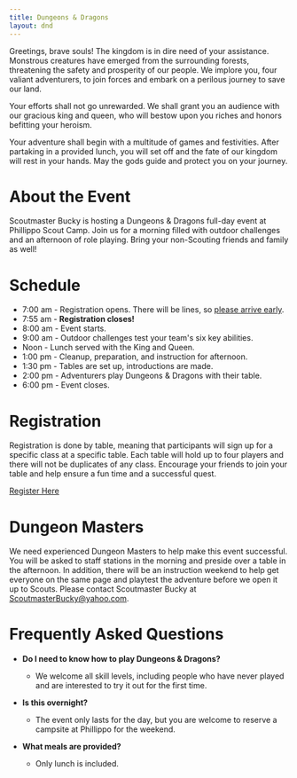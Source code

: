 ```yaml
---
title: Dungeons & Dragons
layout: dnd
---
```


<div class="kalam Fz(1.8em)--_sml Fz(1.6em)--l Fz(1.4em)--m Fz(1.2em)--s">
<div id="carousel" class="Pb(0.5em)"></div>

Greetings, brave souls! The kingdom is in dire need of your assistance. Monstrous creatures have emerged from the surrounding forests, threatening the safety and prosperity of our people. We implore you, four valiant adventurers, to join forces and embark on a perilous journey to save our land.

Your efforts shall not go unrewarded. We shall grant you an audience with our gracious king and queen, who will bestow upon you riches and honors befitting your heroism.

Your adventure shall begin with a multitude of games and festivities. After partaking in a provided lunch, you will set off and the fate of our kingdom will rest in your hands. May the gods guide and protect you on your journey.

</div>

# About the Event

Scoutmaster Bucky is hosting a Dungeons & Dragons full-day event at Phillippo Scout Camp. Join us for a morning filled with outdoor challenges and an afternoon of role playing. Bring your non-Scouting friends and family as well!

# Schedule

* 7:00 am - Registration opens. There will be lines, so <u>please arrive early</u>.
* 7:55 am - <b>Registration closes!</b>
* 8:00 am - Event starts.
* 9:00 am - Outdoor challenges test your team's six key abilities.
* Noon - Lunch served with the King and Queen.
* 1:00 pm - Cleanup, preparation, and instruction for afternoon.
* 1:30 pm - Tables are set up, introductions are made.
* 2:00 pm - Adventurers play Dungeons & Dragons with their table.
* 6:00 pm - Event closes.

# Registration

Registration is done by table, meaning that participants will sign up for a specific class at a specific table. Each table will hold up to four players and there will not be duplicates of any class. Encourage your friends to join your table and help ensure a fun time and a successful quest.

<div class="D(f) Ai(c) Jc(c) Fz(1.8em) kalam"><a href="https://scoutmasterbucky.regfox.com/2024-dungeons-dragons-honour-among-scouts" class="C(red)">Register Here</a></div>

# Dungeon Masters

We need experienced Dungeon Masters to help make this event successful. You will be asked to staff stations in the morning and preside over a table in the afternoon. In addition, there will be an instruction weekend to help get everyone on the same page and playtest the adventure before we open it up to Scouts. Please contact Scoutmaster Bucky at <a class="C(red)" href="mailto:ScoutmasterBucky@yahoo.com?subject=Dungeon Master Intereset">ScoutmasterBucky@yahoo.com</a>.

# Frequently Asked Questions

* **Do I need to know how to play Dungeons &amp; Dragons?**
    * We welcome all skill levels, including people who have never played and are interested to try it out for the first time.

* **Is this overnight?**
    * The event only lasts for the day, but you are welcome to reserve a campsite at Phillippo for the weekend.

* **What meals are provided?**
    * Only lunch is included.

<script defer src="wc-carousel-lite.min.js"></script>
<script defer src="carousel.js"></script>
